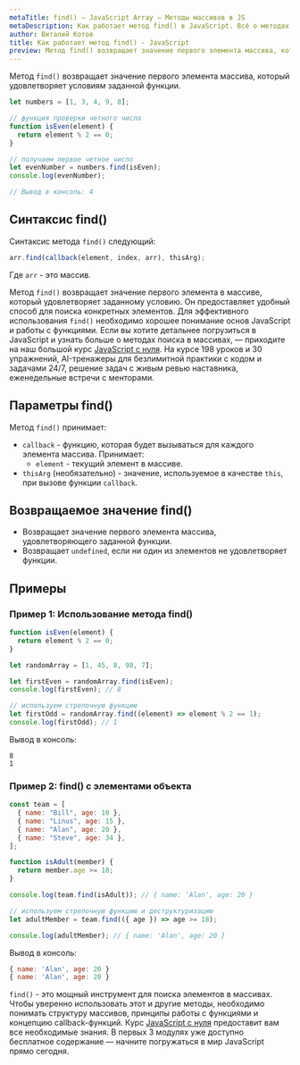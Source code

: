 ```yaml
---
metaTitle: find() – JavaScript Array – Методы массивов в JS
metaDescription: Как работает метод find() в JavaScript. Всё о методах работы с массивами в JavaScript | База знаний PurpleSchool
author: Виталий Котов
title: Как работает метод find() - JavaScript
preview: Метод find() возвращает значение первого элемента массива, который удовлетворяет условиям заданной функции...
---
```


Метод `find()` возвращает значение первого элемента массива, который удовлетворяет условиям заданной функции.

```javascript
let numbers = [1, 3, 4, 9, 8];

// функция проверки четного числа
function isEven(element) {
  return element % 2 == 0;
}

// получаем первое четное число
let evenNumber = numbers.find(isEven);
console.log(evenNumber);

// Вывод в консоль: 4
```

## Синтаксис find()

Синтаксис метода `find()` следующий:

```javascript
arr.find(callback(element, index, arr), thisArg);
```

Где `arr` - это массив.

Метод `find()` возвращает значение первого элемента в массиве, который удовлетворяет заданному условию. Он предоставляет удобный способ для поиска конкретных элементов. Для эффективного использования `find()` необходимо хорошее понимание основ JavaScript и работы с функциями. Если вы хотите детальнее погрузиться в JavaScript и узнать больше о методах поиска в массивах, — приходите на наш большой курс [JavaScript с нуля](https://purpleschool.ru/course/javascript-basics?utm_source=knowledgebase&utm_medium=text&utm_campaign=kak-rabotaet-metod-find-javascript). На курсе 198 уроков и 30 упражнений, AI-тренажеры для безлимитной практики с кодом и задачами 24/7, решение задач с живым ревью наставника, еженедельные встречи с менторами.

## Параметры find()

Метод `find()` принимает:

- `callback` - функцию, которая будет вызываться для каждого элемента массива. Принимает:
  - `element` - текущий элемент в массиве.
- `thisArg` (необязательно) - значение, используемое в качестве `this`, при вызове функции `callback`.

## Возвращаемое значение find()

- Возвращает значение первого элемента массива, удовлетворяющего заданной функции.
- Возвращает `undefined`, если ни один из элементов не удовлетворяет функции.

## Примеры

### Пример 1: Использование метода find()

```javascript
function isEven(element) {
  return element % 2 == 0;
}

let randomArray = [1, 45, 8, 98, 7];

let firstEven = randomArray.find(isEven);
console.log(firstEven); // 8

// используем стрелочную функцию
let firstOdd = randomArray.find((element) => element % 2 == 1);
console.log(firstOdd); // 1
```

Вывод в консоль:

```
8
1
```

### Пример 2: find() с элементами объекта

```javascript
const team = [
  { name: "Bill", age: 10 },
  { name: "Linus", age: 15 },
  { name: "Alan", age: 20 },
  { name: "Steve", age: 34 },
];

function isAdult(member) {
  return member.age >= 18;
}

console.log(team.find(isAdult)); // { name: 'Alan', age: 20 }

// используем стрелочную функцию и деструктуризацию
let adultMember = team.find(({ age }) => age >= 18);

console.log(adultMember); // { name: 'Alan', age: 20 }
```

Вывод в консоль:

```javascript
{ name: 'Alan', age: 20 }
{ name: 'Alan', age: 20 }
```

`find()` - это мощный инструмент для поиска элементов в массивах. Чтобы уверенно использовать этот и другие методы, необходимо понимать структуру массивов, принципы работы с функциями и концепцию callback-функций. Курс [JavaScript с нуля](https://purpleschool.ru/course/javascript-basics?utm_source=knowledgebase&utm_medium=text&utm_campaign=kak-rabotaet-metod-find-javascript) предоставит вам все необходимые знания. В первых 3 модулях уже доступно бесплатное содержание — начните погружаться в мир JavaScript прямо сегодня.
